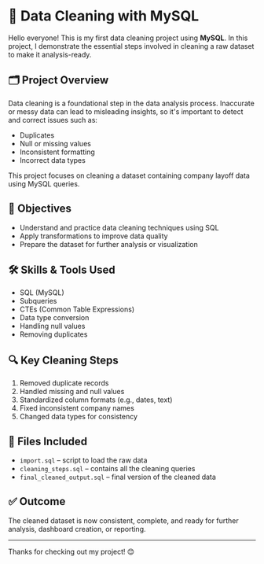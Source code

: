 # 🧹 Data Cleaning with MySQL

Hello everyone! This is my first data cleaning project using **MySQL**. In this project, I demonstrate the essential steps involved in cleaning a raw dataset to make it analysis-ready.

## 🗂️ Project Overview
Data cleaning is a foundational step in the data analysis process. Inaccurate or messy data can lead to misleading insights, so it's important to detect and correct issues such as:
- Duplicates
- Null or missing values
- Inconsistent formatting
- Incorrect data types

This project focuses on cleaning a dataset containing company layoff data using MySQL queries.

## 🧠 Objectives
- Understand and practice data cleaning techniques using SQL
- Apply transformations to improve data quality
- Prepare the dataset for further analysis or visualization

## 🛠️ Skills & Tools Used
- SQL (MySQL)
- Subqueries
- CTEs (Common Table Expressions)
- Data type conversion
- Handling null values
- Removing duplicates

## 🔍 Key Cleaning Steps
1. Removed duplicate records
2. Handled missing and null values
3. Standardized column formats (e.g., dates, text)
4. Fixed inconsistent company names
5. Changed data types for consistency

## 📁 Files Included
- `import.sql` – script to load the raw data
- `cleaning_steps.sql` – contains all the cleaning queries
- `final_cleaned_output.sql` – final version of the cleaned data

## ✅ Outcome
The cleaned dataset is now consistent, complete, and ready for further analysis, dashboard creation, or reporting.

---

Thanks for checking out my project! 😊
